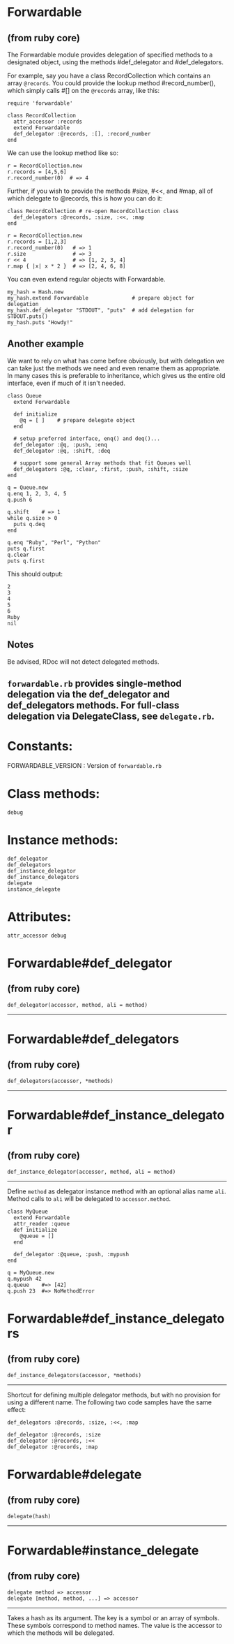 # Forwardable

(from ruby core)
---
The Forwardable module provides delegation of specified methods to a
designated object, using the methods #def_delegator and #def_delegators.

For example, say you have a class RecordCollection which contains an array
`@records`.  You could provide the lookup method #record_number(), which
simply calls #[] on the `@records` array, like this:

    require 'forwardable'

    class RecordCollection
      attr_accessor :records
      extend Forwardable
      def_delegator :@records, :[], :record_number
    end

We can use the lookup method like so:

    r = RecordCollection.new
    r.records = [4,5,6]
    r.record_number(0)  # => 4

Further, if you wish to provide the methods #size, #<<, and #map, all of which
delegate to @records, this is how you can do it:

    class RecordCollection # re-open RecordCollection class
      def_delegators :@records, :size, :<<, :map
    end

    r = RecordCollection.new
    r.records = [1,2,3]
    r.record_number(0)   # => 1
    r.size               # => 3
    r << 4               # => [1, 2, 3, 4]
    r.map { |x| x * 2 }  # => [2, 4, 6, 8]

You can even extend regular objects with Forwardable.

    my_hash = Hash.new
    my_hash.extend Forwardable              # prepare object for delegation
    my_hash.def_delegator "STDOUT", "puts"  # add delegation for STDOUT.puts()
    my_hash.puts "Howdy!"

## Another example

We want to rely on what has come before obviously, but with delegation we can
take just the methods we need and even rename them as appropriate.  In many
cases this is preferable to inheritance, which gives us the entire old
interface, even if much of it isn't needed.

    class Queue
      extend Forwardable

      def initialize
        @q = [ ]    # prepare delegate object
      end

      # setup preferred interface, enq() and deq()...
      def_delegator :@q, :push, :enq
      def_delegator :@q, :shift, :deq

      # support some general Array methods that fit Queues well
      def_delegators :@q, :clear, :first, :push, :shift, :size
    end

    q = Queue.new
    q.enq 1, 2, 3, 4, 5
    q.push 6

    q.shift    # => 1
    while q.size > 0
      puts q.deq
    end

    q.enq "Ruby", "Perl", "Python"
    puts q.first
    q.clear
    puts q.first

This should output:

    2
    3
    4
    5
    6
    Ruby
    nil

## Notes

Be advised, RDoc will not detect delegated methods.

`forwardable.rb` provides single-method delegation via the def_delegator and
def_delegators methods. For full-class delegation via DelegateClass, see
`delegate.rb`.
---
# Constants:

FORWARDABLE_VERSION
:   Version of `forwardable.rb`


# Class methods:

    debug

# Instance methods:

    def_delegator
    def_delegators
    def_instance_delegator
    def_instance_delegators
    delegate
    instance_delegate

# Attributes:

    attr_accessor debug

# Forwardable#def_delegator

(from ruby core)
---
    def_delegator(accessor, method, ali = method)

---


# Forwardable#def_delegators

(from ruby core)
---
    def_delegators(accessor, *methods)

---


# Forwardable#def_instance_delegator

(from ruby core)
---
    def_instance_delegator(accessor, method, ali = method)

---

Define `method` as delegator instance method with an optional alias name
`ali`. Method calls to `ali` will be delegated to `accessor.method`.

    class MyQueue
      extend Forwardable
      attr_reader :queue
      def initialize
        @queue = []
      end

      def_delegator :@queue, :push, :mypush
    end

    q = MyQueue.new
    q.mypush 42
    q.queue    #=> [42]
    q.push 23  #=> NoMethodError


# Forwardable#def_instance_delegators

(from ruby core)
---
    def_instance_delegators(accessor, *methods)

---

Shortcut for defining multiple delegator methods, but with no provision for
using a different name.  The following two code samples have the same effect:

    def_delegators :@records, :size, :<<, :map

    def_delegator :@records, :size
    def_delegator :@records, :<<
    def_delegator :@records, :map


# Forwardable#delegate

(from ruby core)
---
    delegate(hash)

---


# Forwardable#instance_delegate

(from ruby core)
---
    delegate method => accessor
    delegate [method, method, ...] => accessor

---

Takes a hash as its argument.  The key is a symbol or an array of symbols. 
These symbols correspond to method names.  The value is the accessor to which
the methods will be delegated.


